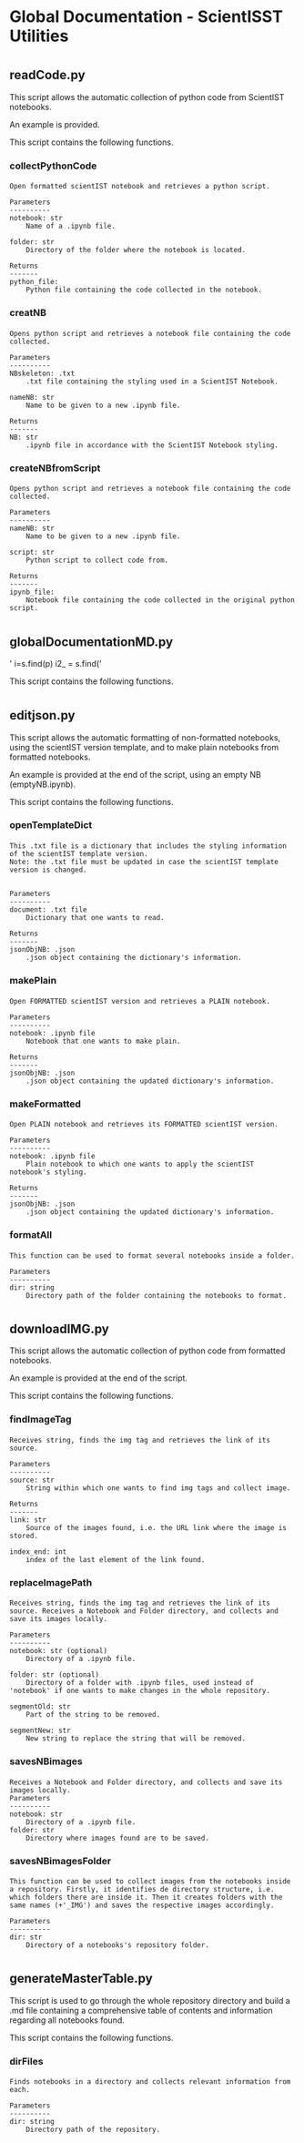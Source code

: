 
Global Documentation - ScientISST Utilities 
============================================

#  

## readCode.py



This script allows the automatic collection of python code from ScientIST notebooks.

An example is provided.


This script contains the following functions.
###  collectPythonCode 

#### 
    Open formatted scientIST notebook and retrieves a python script.

    Parameters
    ----------
    notebook: str
        Name of a .ipynb file.

    folder: str
        Directory of the folder where the notebook is located.
    
    Returns
    -------
    python_file: 
        Python file containing the code collected in the notebook.
    

###  creatNB

#### 
    Opens python script and retrieves a notebook file containing the code collected.

    Parameters
    ----------
    NBskeleton: .txt
        .txt file containing the styling used in a ScientIST Notebook.

    nameNB: str
        Name to be given to a new .ipynb file.
    
    Returns
    -------
    NB: str
        .ipynb file in accordance with the ScientIST Notebook styling.
    

###  createNBfromScript 

#### 
    Opens python script and retrieves a notebook file containing the code collected.

    Parameters
    ----------
    nameNB: str
        Name to be given to a new .ipynb file.

    script: str
        Python script to collect code from.
    
    Returns
    -------
    ipynb_file: 
        Notebook file containing the code collected in the original python script.
    

#  

## globalDocumentationMD.py


'
        i=s.find(p)
        i2_ = s.find('

This script contains the following functions.
### 

#  

## editjson.py



This script allows the automatic formatting of non-formatted notebooks, using the 
scientIST version template, and to make plain notebooks from formatted notebooks.

An example is provided at the end of the script, using an empty NB (emptyNB.ipynb).


This script contains the following functions.
### 

###  openTemplateDict 

#### 
    This .txt file is a dictionary that includes the styling information of the scientIST template version.
    Note: the .txt file must be updated in case the scientIST template version is changed.

    
    Parameters
    ----------
    document: .txt file
        Dictionary that one wants to read.

    Returns
    -------
    jsonObjNB: .json 
        .json object containing the dictionary's information.
    

###  makePlain 

#### 
    Open FORMATTED scientIST version and retrieves a PLAIN notebook.
    
    Parameters
    ----------
    notebook: .ipynb file
        Notebook that one wants to make plain.

    Returns
    -------
    jsonObjNB: .json 
        .json object containing the updated dictionary's information.
    

###  makeFormatted 

#### 
    Open PLAIN notebook and retrieves its FORMATTED scientIST version.
    
    Parameters
    ----------
    notebook: .ipynb file
        Plain notebook to which one wants to apply the scientIST notebook's styling.

    Returns
    -------
    jsonObjNB: .json 
        .json object containing the updated dictionary's information.
    

###  formatAll

#### 
    This function can be used to format several notebooks inside a folder.
    
    Parameters
    ----------
    dir: string
        Directory path of the folder containing the notebooks to format.
    

#  

## downloadIMG.py



This script allows the automatic collection of python code from formatted notebooks.

An example is provided at the end of the script.


This script contains the following functions.
###  findImageTag 

#### 
    Receives string, finds the img tag and retrieves the link of its source.
    
    Parameters
    ----------
    source: str
        String within which one wants to find img tags and collect image.

    Returns
    -------
    link: str
        Source of the images found, i.e. the URL link where the image is stored.

    index_end: int
        index of the last element of the link found.
    

###  replaceImagePath 

####  
    Receives string, finds the img tag and retrieves the link of its source. Receives a Notebook and Folder directory, and collects and save its images locally.
    
    Parameters
    ----------
    notebook: str (optional)
        Directory of a .ipynb file.
    
    folder: str (optional)
        Directory of a folder with .ipynb files, used instead of 'notebook' if one wants to make changes in the whole repository.

    segmentOld: str
        Part of the string to be removed.

    segmentNew: str
        New string to replace the string that will be removed.

    

###  savesNBimages 

####  
    Receives a Notebook and Folder directory, and collects and save its images locally.
    Parameters
    ----------
    notebook: str
        Directory of a .ipynb file.
    folder: str
        Directory where images found are to be saved.
    

###  savesNBimagesFolder 

#### 
    This function can be used to collect images from the notebooks inside a repository. Firstly, it identifies de directory structure, i.e. which folders there are inside it. Then it creates folders with the same names (+'_IMG') and saves the respective images accordingly. 

    Parameters
    ----------
    dir: str
        Directory of a notebooks's repository folder.
    

#  

## generateMasterTable.py



This script is used to go through the whole repository directory and build a .md file containing a comprehensive table of contents and information regarding all notebooks found.


This script contains the following functions.
###  dirFiles

#### 
    Finds notebooks in a directory and collects relevant information from each.
    
    Parameters
    ----------
    dir: string
        Directory path of the repository.
    
